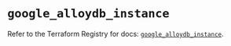 # `google_alloydb_instance`

Refer to the Terraform Registry for docs: [`google_alloydb_instance`](https://registry.terraform.io/providers/hashicorp/google/5.32.0/docs/resources/alloydb_instance).
